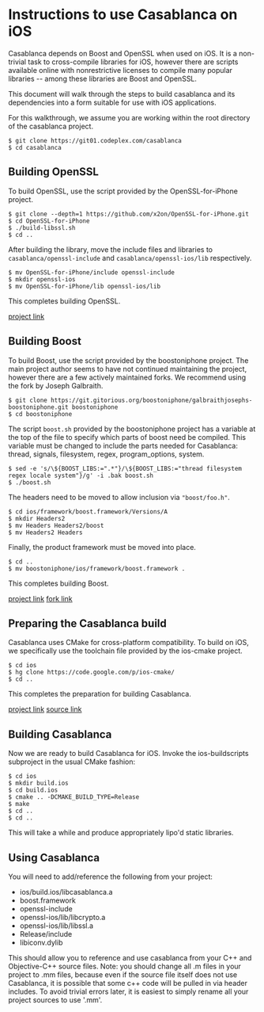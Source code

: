 Instructions to use Casablanca on iOS
=====================================

Casablanca depends on Boost and OpenSSL when used on iOS. It is a non-trivial
task to cross-compile libraries for iOS, however there are scripts available
online with nonrestrictive licenses to compile many popular libraries -- among
these libraries are Boost and OpenSSL.

This document will walk through the steps to build casablanca and its
dependencies into a form suitable for use with iOS applications.

For this walkthrough, we assume you are working within the root directory of the
casablanca project.

    $ git clone https://git01.codeplex.com/casablanca
    $ cd casablanca


Building OpenSSL
----------------

To build OpenSSL, use the script provided by the OpenSSL-for-iPhone project.

    $ git clone --depth=1 https://github.com/x2on/OpenSSL-for-iPhone.git
    $ cd OpenSSL-for-iPhone
    $ ./build-libssl.sh
    $ cd ..

After building the library, move the include files and libraries to
`casablanca/openssl-include` and `casablanca/openssl-ios/lib` respectively.

    $ mv OpenSSL-for-iPhone/include openssl-include
    $ mkdir openssl-ios
    $ mv OpenSSL-for-iPhone/lib openssl-ios/lib

This completes building OpenSSL.

[project link](https://github.com/x2on/OpenSSL-for-iPhone)


Building Boost
--------------

To build Boost, use the script provided by the boostoniphone project. The main
project author seems to have not continued maintaining the project, however
there are a few actively maintained forks. We recommend using the fork by Joseph
Galbraith.

    $ git clone https://git.gitorious.org/boostoniphone/galbraithjosephs-boostoniphone.git boostoniphone
    $ cd boostoniphone

The script `boost.sh` provided by the boostoniphone project has a variable at
the top of the file to specify which parts of boost need be compiled. This
variable must be changed to include the parts needed for Casablanca: thread,
signals, filesystem, regex, program_options, system.

    $ sed -e 's/\${BOOST_LIBS:=".*"}/\${BOOST_LIBS:="thread filesystem regex locale system"}/g' -i .bak boost.sh
    $ ./boost.sh

The headers need to be moved to allow inclusion via `"boost/foo.h"`.

    $ cd ios/framework/boost.framework/Versions/A
    $ mkdir Headers2
    $ mv Headers Headers2/boost
    $ mv Headers2 Headers

Finally, the product framework must be moved into place.

    $ cd ..
    $ mv boostoniphone/ios/framework/boost.framework .

This completes building Boost.

[project link](https://gitorious.org/boostoniphone)
[fork link](https://gitorious.org/boostoniphone/galbraithjosephs-boostoniphone)


Preparing the Casablanca build
------------------------------

Casablanca uses CMake for cross-platform compatibility. To build on iOS, we
specifically use the toolchain file provided by the ios-cmake project.

    $ cd ios
    $ hg clone https://code.google.com/p/ios-cmake/ 
    $ cd ..

This completes the preparation for building Casablanca.

[project link](http://code.google.com/p/ios-cmake/)
[source link](http://ios-cmake.googlecode.com/files/ios-cmake.tar.gz)


Building Casablanca
-------------------

Now we are ready to build Casablanca for iOS. Invoke the ios-buildscripts
subproject in the usual CMake fashion:

    $ cd ios
    $ mkdir build.ios
    $ cd build.ios
    $ cmake .. -DCMAKE_BUILD_TYPE=Release
    $ make
    $ cd ..
    $ cd ..

This will take a while and produce appropriately lipo'd static libraries.


Using Casablanca
----------------
You will need to add/reference the following from your project:

  * ios/build.ios/libcasablanca.a
  * boost.framework
  * openssl-include
  * openssl-ios/lib/libcrypto.a
  * openssl-ios/lib/libssl.a
  * Release/include
  * libiconv.dylib

This should allow you to reference and use casablanca from your C++ and
Objective-C++ source files. Note: you should change all .m files in your project
to .mm files, because even if the source file itself does not use Casablanca, it
is possible that some c++ code will be pulled in via header includes. To avoid
trivial errors later, it is easiest to simply rename all your project sources to
use '.mm'.
